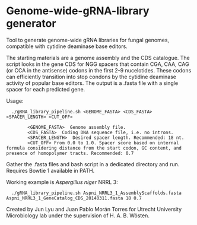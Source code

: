 # Genome-wide-gRNA-library generator
Tool to generate genome-wide gRNA libraries for fungal genomes, compatible with cytidine deaminase base editors. 

The starting materials are a genome assembly and the CDS catalogue. The script looks in the gene CDS for NGG spacers that contain CGA, CAA, CAG (or CCA in the antisense) codons in the first 2-9 nucelotides. These codons can efficiently transition into stop condons by the cytidine deaminase activity of popular base editors. The output is a .fasta file with a single spacer for each predicted gene. 

Usage:

      ./gRNA_library_pipeline.sh <GENOME_FASTA> <CDS_FASTA> <SPACER_LENGTH> <CUT_OFF>

            <GENOME_FASTA>  Genome assembly file.
            <CDS_FASTA>  Coding DNA sequence file, i.e. no introns.
            <SPACER_LENGTH>  Desired spacer length. Recommended: 18 nt.
            <CUT_OFF> From 0.0 to 1.0. Spacer score based on internal formula considering distance from the start codon, GC content, and presence of homopolymer tracts. Recommended: 0.7

Gather the .fasta files and bash script in a dedicated directory and run. Requires Bowtie 1 available in PATH. 

Working example is _Aspergillus niger_ NRRL 3:

      ./gRNA_library_pipeline.sh Aspni_NRRL3_1_AssemblyScaffolds.fasta Aspni_NRRL3_1_GeneCatalog_CDS_20140311.fasta 18 0.7


Created by Jun Lyu and Juan Pablo Morán Torres for Utrecht University Microbiology lab under the supervision of H. A. B. Wösten.
